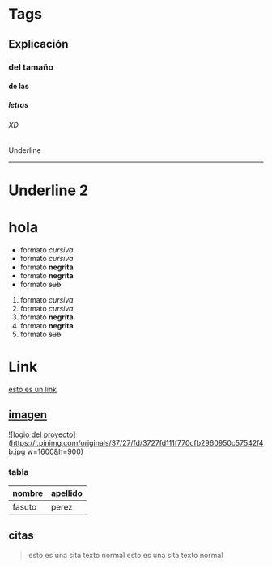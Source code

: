 # Tags
## Explicación
### del tamaño
#### de las 
##### letras
###### XD
Underline
_________
Underline 2
===========
# hola
- formato *cursiva*
- formato _cursiva_
- formato **negrita**
- formato __negrita__
- formato ~~sub~~
1. formato *cursiva*
2. formato _cursiva_
3. formato **negrita**
4. formato __negrita__
5. formato ~~sub~~
# Link
<a href="https://www.google.com/">esto es un link
## imagen
![logio del proyecto](https://i.pinimg.com/originals/37/27/fd/3727fd111f770cfb2960950c57542f4b.jpg w=1600&h=900)
### tabla
|nombre|apellido|
|------|--------|
|fasuto|perez|
## citas
>esto es una sita
texto normal
>esto es una sita
texto normal
